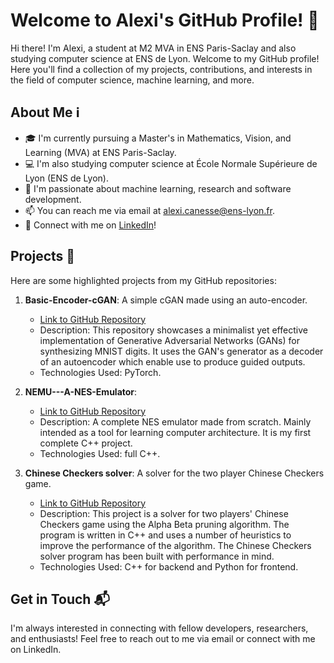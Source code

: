 # Welcome to Alexi's GitHub Profile! 👋

Hi there! I'm Alexi, a student at M2 MVA in ENS Paris-Saclay and also studying computer science at ENS de Lyon. Welcome to my GitHub profile! Here you'll find a collection of my projects, contributions, and interests in the field of computer science, machine learning, and more.

## About Me ℹ️

- 🎓 I'm currently pursuing a Master's in Mathematics, Vision, and Learning (MVA) at ENS Paris-Saclay.
- 💻 I'm also studying computer science at École Normale Supérieure de Lyon (ENS de Lyon).
- 🌱 I'm passionate about machine learning, research and software development.
- 📫 You can reach me via email at [alexi.canesse@ens-lyon.fr](mailto:alexi.canesse@ens-lyon.fr).
- 🔗 Connect with me on [LinkedIn](https://www.linkedin.com/in/alexi-c-477814208/)!

## Projects 🚀

Here are some highlighted projects from my GitHub repositories:

1. **Basic-Encoder-cGAN**: A simple cGAN made using an auto-encoder.
   - [Link to GitHub Repository](https://github.com/alexicanesse/Basic-Encoder-cGAN)
   - Description: This repository showcases a minimalist yet effective implementation of Generative Adversarial Networks (GANs) for synthesizing MNIST digits. It uses the GAN's generator as a decoder of an autoencoder which enable use to produce guided outputs.
   - Technologies Used: PyTorch.

2. **NEMU---A-NES-Emulator**:
   - [Link to GitHub Repository](https://github.com/alexicanesse/NEMU---A-NES-Emulator)
   - Description: A complete NES emulator made from scratch. Mainly intended as a tool for learning computer architecture. It is my first complete C++ project.
   - Technologies Used: full C++.

3. **Chinese Checkers solver**: A solver for the two player Chinese Checkers game.
   - [Link to GitHub Repository](https://github.com/alexicanesse/ChineseCheckers)
   - Description: This project is a solver for two players' Chinese Checkers game using the Alpha Beta pruning algorithm. The program is written in C++ and uses a number of heuristics to improve the performance of the algorithm. The Chinese Checkers solver program has been built with performance in mind.
   - Technologies Used: C++ for backend and Python for frontend.

## Get in Touch 📬

I'm always interested in connecting with fellow developers, researchers, and enthusiasts! Feel free to reach out to me via email or connect with me on LinkedIn.